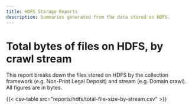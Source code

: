 ```yaml
---
title: HDFS Storage Reports
description: Summaries generated from the data stored on HDFS.
---
```


# Total bytes of files on HDFS, by crawl stream

This report breaks down the files stored on HDFS by the collection framework (e.g. Non-Print Legal Deposit) and stream (e.g. Domain crawl). All figures are in bytes.

{{< csv-table src="reports/hdfs/total-file-size-by-stream.csv" >}}

